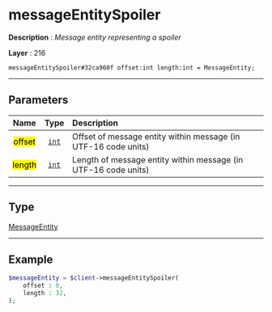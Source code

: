 # messageEntitySpoiler

**Description** : *Message entity representing a spoiler*

**Layer** : 216

```tl
messageEntitySpoiler#32ca960f offset:int length:int = MessageEntity;
```

---

## Parameters

| Name | Type | Description |
| :---: | :---: | :--- |
| <mark>offset</mark> | [`int`](type/int) | Offset of message entity within message (in UTF-16 code units) |
| <mark>length</mark> | [`int`](type/int) | Length of message entity within message (in UTF-16 code units) |

---

## Type

[MessageEntity](type/MessageEntity)

---

## Example

```php
$messageEntity = $client->messageEntitySpoiler(
	offset : 0,
	length : 32,
);
```
